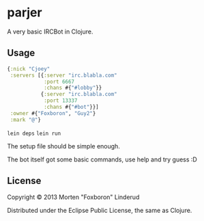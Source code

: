 # parjer

A very basic IRCBot in Clojure.

## Usage

```clojure
{:nick "Cjoey"
 :servers [{:server "irc.blabla.com"
            :port 6667
            :chans #{"#lobby"}}
           {:server "irc.blabla.com"
            :port 13337
            :chans #{"#bot"}}]
 :owner #{"Foxboron", "Guy2"}
 :mark "@"}
```
`lein deps`
`lein run`

The setup file should be simple enough.  

The bot itself got some basic commands, use help and try guess :D  

## License

Copyright © 2013 Morten "Foxboron" Linderud

Distributed under the Eclipse Public License, the same as Clojure.
